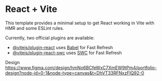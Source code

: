 # React + Vite

This template provides a minimal setup to get React working in Vite with HMR and some ESLint rules.

Currently, two official plugins are available:

- [@vitejs/plugin-react](https://github.com/vitejs/vite-plugin-react/blob/main/packages/plugin-react/README.md) uses [Babel](https://babeljs.io/) for Fast Refresh
- [@vitejs/plugin-react-swc](https://github.com/vitejs/vite-plugin-react-swc) uses [SWC](https://swc.rs/) for Fast Refresh

Design https://www.figma.com/design/hmNo6BCfeWxC7XmEW9tPm4/portfolio-design?node-id=0-1&node-type=canvas&t=DhVT33RFNxzFlQ92-0
